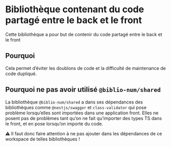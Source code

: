 # Bibliothèque contenant du code partagé entre le back et le front

Cette bibliothèque a pour but de contenir du code partagé entre le back et le front

## Pourquoi

Cela permet d’éviter les doublons de code et la difficulté de maintenance de code dupliqué.

## Pourquoi ne pas avoir utilisé `@biblio-num/shared`

La bibliothèque `@biblio-num/shared` a dans ses dépendances des bibliothèques comme `@nestjs/swagger` et `class-validator` qui pose problème lorsqu’elles sont importées dans une application front. Elles ne posent pas de problèmes tant qu’on ne fait qu’importer des types TS dans le front, et en pose lorsqu’on importe du code.

⚠️ Il faut donc faire attention à ne pas ajouter dans les dépendances de ce workspace de telles bibliothèques !
